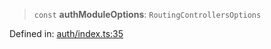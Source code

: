 > `const` **authModuleOptions**: `RoutingControllersOptions`

Defined in: [auth/index.ts:35](https://github.com/insaneonai/vibe/blob/a111fa4211a87a6c416016363bd99415cd0dedd7/backend/src/modules/auth/index.ts#L35)

